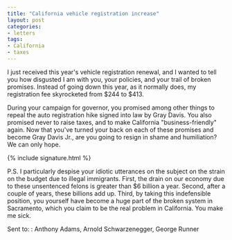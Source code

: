 ```yaml
---
title: "California vehicle registration increase"
layout: post
categories:
- letters
tags:
- California
- taxes
---
```


I just received this year's vehicle registration renewal, and I wanted to tell you how disgusted I am with you, your policies, and your trail of broken promises. Instead of going down this year, as it normally does, my registration fee skyrocketed from $244 to $413.

During your campaign for governor, you promised among other things to repeal the auto registration hike signed into law by Gray Davis. You also promised never to raise taxes, and to make California "business-friendly" again. Now that you've turned your back on each of these promises and become Gray Davis Jr., are you going to resign in shame and humiliation? We can only hope.

{% include signature.html %}

P.S. I particularly despise your idiotic utterances on the subject on the strain on the budget due to illegal immigrants. First, the drain on our economy due to these unsentenced felons is greater than $6 billion a year. Second, after a couple of years, these billions add up. Third, by taking this indefensible position, you yourself have become a huge part of the broken system in Sacramento, which you claim to be the real problem in California. You make me sick.

Sent to:
: Anthony Adams, Arnold Schwarzenegger, George Runner

